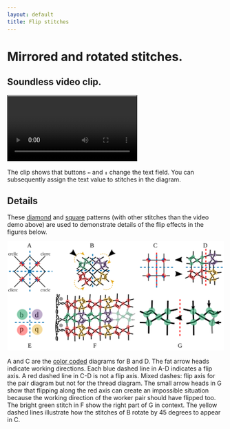 ```yaml
---
layout: default
title: Flip stitches
---
```

Mirrored and rotated stitches.
==============================

Soundless video clip.
---------------------

<video controls style="border: 1px solid; padding-top: 2px;">
    <source src="flip.mp4" type="video/mp4">
    Your browser does not support an inline <a href="flip">video</a>.
</video>   

The clip shows that buttons `↔` and `↕` change the text field.
You can subsequently assign the text value to stitches in the diagram.

Details
-------

These 
[diamond](https://d-bl.github.io/GroundForge/stitches.html?patchWidth=12&patchHeight=12&footside=4,x&tile=-5-5,5-5-,-5-5,5-5-&headside=x,7&shiftColsSW=-4&shiftRowsSW=0&shiftColsSE=4&shiftRowsSE=4&e1=ctc&c1=cllcrc&a1=ctctctl&n2=ctctctr&d2=cllcrc&b2=cllcrc&e3=ctc&c3=cllcrc&d4=ctc&b4=ctc)
and
[square](https://d-bl.github.io/GroundForge/stitches.html?b1=cllcr&c1=crrcl&b2=rcllc&c2=lcrrc&tile=88,11&a1=rctctctctt&l2=lctctctctt&shiftColsSW=0&shiftRowsSW=2&shiftColsSE=2&shiftRowsSE=2&patchWidth=10&patchHeight=12&headside=x,7&footside=4,x)
patterns (with other stitches than the video demo above) are used to
demonstrate details of the flip effects in the figures below.

![](cllcr-bdpq.svg)

A and C are the [color coded](../color-rules.md) diagrams for B and D.
The fat arrow heads indicate working directions.
Each blue dashed line in A-D indicates a flip axis.
A red dashed line in C-D is not a flip axis.
Mixed dashes: flip axis for the pair diagram but not for the thread diagram. 
The small arrow heads in G show that flipping along the red axis can create an
impossible situation because the working direction of the worker pair should have flipped too.
The bright green stitch in F show the right part of G in context.
The yellow dashed lines illustrate how the stitches of B rotate by 45 degrees to appear in C.